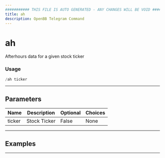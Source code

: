 ```yaml
---
########### THIS FILE IS AUTO GENERATED - ANY CHANGES WILL BE VOID ###########
title: ah
description: OpenBB Telegram Command
---
```


# ah

Afterhours data for a given stock ticker

### Usage

```python wordwrap
/ah ticker
```

---

## Parameters

| Name | Description | Optional | Choices |
| ---- | ----------- | -------- | ------- |
| ticker | Stock Ticker | False | None |


---

## Examples


---
